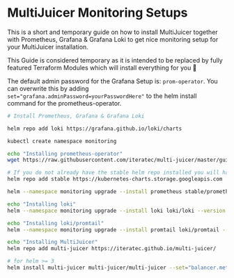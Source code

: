 # MultiJuicer Monitoring Setups

This is a short and temporary guide on how to install MultiJuicer together with Prometheus, Grafana & Grafana Loki to get nice monitoring setup for your MultiJuicer installation.

This Guide is considered temporary as it is intended to be replaced by fully featured Terraform Modules which will install everything for you 🚀

The default admin password for the Grafana Setup is: `prom-operator`. You can overwrite this by adding `set="grafana.adminPassword=yourPasswordHere"` to the helm install command for the prometheus-operator.

```sh
# Install Prometheus, Grafana & Grafana Loki

helm repo add loki https://grafana.github.io/loki/charts

kubectl create namespace monitoring

echo "Installing prometheus-operator"
wget https://raw.githubusercontent.com/iteratec/multi-juicer/master/guides/monitoring-setup/prometheus-operator-config.yaml

# If you do not already have the stable helm repo installed you will have to add it:
helm repo add stable https://kubernetes-charts.storage.googleapis.com

helm --namespace monitoring upgrade --install prometheus stable/prometheus-operator --version 8.13.2 --values ./prometheus-operator-config.yaml

echo "Installing loki"
helm --namespace monitoring upgrade --install loki loki/loki --version 0.28.1 --set="serviceMonitor.enabled=true"

echo "Installing loki/promtail"
helm --namespace monitoring upgrade --install promtail loki/promtail --version 0.22.1 --set "loki.serviceName=loki" --set="serviceMonitor.enabled=true"

echo "Installing MultiJuicer"
helm repo add multi-juicer https://iteratec.github.io/multi-juicer/

# for helm >= 3
helm install multi-juicer multi-juicer/multi-juicer --set="balancer.metrics.enabled=true" --set="balancer.metrics.dashboards.enabled=true" --set="balancer.metrics.serviceMonitor.enabled=true"
```
